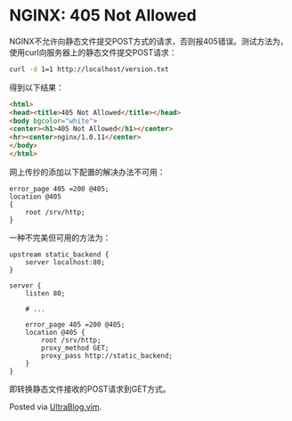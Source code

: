 # NGINX: 405 Not Allowed

<p>NGINX不允许向静态文件提交POST方式的请求，否则报405错误。测试方法为，使用curl向服务器上的静态文件提交POST请求：</p>

```bash
curl -d 1=1 http://localhost/version.txt
```

得到以下结果：

```html
<html>
<head><title>405 Not Allowed</title></head>
<body bgcolor="white">
<center><h1>405 Not Allowed</h1></center>
<hr><center>nginx/1.0.11</center>
</body>
</html>
```

<p>网上传抄的添加以下配置的解决办法不可用：</p>

```nginx
error_page 405 =200 @405;
location @405
{
    root /srv/http;
}
```

<p>一种不完美但可用的方法为：</p>

```nginx
upstream static_backend {
    server localhost:80;
}

server {
    listen 80;

    # ...

    error_page 405 =200 @405;
    location @405 {
        root /srv/http;
        proxy_method GET;
        proxy_pass http://static_backend;
    }
}
```

<p>即转换静态文件接收的POST请求到GET方式。</p>

<p>Posted via <a href="http://0x3f.org/?p=1894">UltraBlog.vim</a>.</p>

